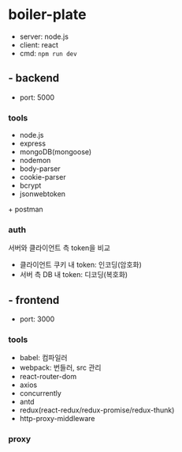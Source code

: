 # boiler-plate

- server: node.js
- client: react
- cmd: `npm run dev`

## - backend

- port: 5000

### tools

- node.js
- express
- mongoDB(mongoose)
- nodemon
- body-parser
- cookie-parser
- bcrypt
- jsonwebtoken

\+ postman

### auth

서버와 클라이언트 측 token을 비교

- 클라이언트 쿠키 내 token: 인코딩(암호화)
- 서버 측 DB 내 token: 디코딩(복호화)

## - frontend

- port: 3000

### tools

- babel: 컴파일러
- webpack: 번들러, src 관리
- react-router-dom
- axios
- concurrently
- antd
- redux(react-redux/redux-promise/redux-thunk)
- http-proxy-middleware

### proxy
